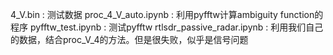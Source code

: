 4_V.bin : 测试数据
proc_4_V_auto.ipynb : 利用pyfftw计算ambiguity function的程序
pyfftw_test.ipynb : 测试pyfftw
rtlsdr_passive_radar.ipynb :
利用我们自己的数据，结合proc_V_4的方法。但是很失败，似乎是信号问题

